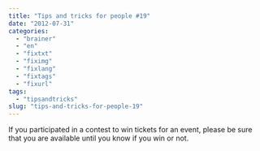 ```yaml
---
title: "Tips and tricks for people #19"
date: "2012-07-31"
categories: 
  - "brainer"
  - "en"
  - "fixtxt"
  - "fiximg"
  - "fixlang"
  - "fixtags"
  - "fixurl"
tags: 
  - "tipsandtricks"
slug: "tips-and-tricks-for-people-19"
---
```


If you participated in a contest to win tickets for an event, please be sure that you are available until you know if you win or not.
